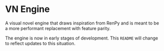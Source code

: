 # VN Engine

A visual novel engine that draws inspiration from RenPy and is meant to be a more performant replacement with feature parity.

The engine is now in early stages of development. This `README` will change to reflect updates to this situation.
